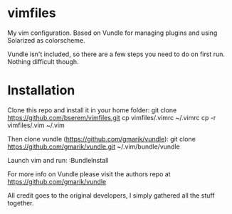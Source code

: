 vimfiles
========

My vim configuration. Based on Vundle for managing plugins and using Solarized as colorscheme.

Vundle isn't included, so there are a few steps you need to do on first run. Nothing difficult though.

Installation
============

Clone this repo and install it in your home folder:
git clone https://github.com/bserem/vimfiles.git
cp vimfiles/.vimrc ~/.vimrc
cp -r vimfiles/.vim ~/.vim

Then clone vundle (https://github.com/gmarik/vundle):
git clone https://github.com/gmarik/vundle.git ~/.vim/bundle/vundle

Launch vim and run:
:BundleInstall

For more info on Vundle please visit the authors repo at
https://github.com/gmarik/vundle

All credit goes to the original developers, I simply gathered all the stuff together.
